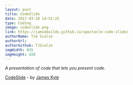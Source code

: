 ```yaml
---
layout: post
title: CodeSlide
date: 2017-03-28 14:51:25
type: Coding
image: codeslide.png
link: https://jamiebuilds.github.io/spectacle-code-slide/
authorName: Tim Scalzo
authorUrl:
authorGithub: TJScalzo
imgWidth: 835
imgHeight: 420
---
```


_A presentation of code that lets you present code._



[CodeSlide](https://jamiebuilds.github.io/spectacle-code-slide/) - by [James Kyle](http://thejameskyle.com/)
